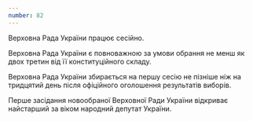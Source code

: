 ```yaml
---
number: 82
---
```


Верховна Рада України працює сесійно.

Верховна Рада України є повноважною за умови обрання не менш як двох третин від її конституційного складу.

Верховна Рада України збирається на першу сесію не пізніше ніж на тридцятий день після офіційного оголошення результатів
виборів.

Перше засідання новообраної Верховної Ради України відкриває найстарший за віком народний депутат України.
